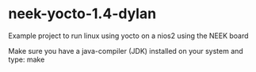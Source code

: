 neek-yocto-1.4-dylan
====================

Example project to run linux using yocto on a nios2 using the NEEK board

Make sure you have a java-compiler (JDK) installed on your system and type:
make
